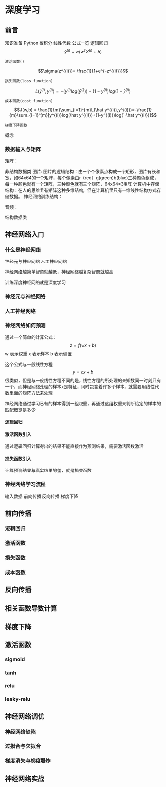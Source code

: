 # 深度学习

## 前言
知识准备
    Python
    微积分
    线性代数
公式一览
    逻辑回归 
    $$\hat y^{(i)}=\sigma(w^TX^{(i)}+b)$$


    激活函数()
$$\sigma(z^{(i)})= \frac{1}{1+e^{-z^{(i)}}}$$

    损失函数(loss function)
$$L(\hat y^{(i)}, y^{(i)})= -(y^{(i)}log(\hat y^{(i)})) + (1-y^{(i)})log(1-\hat y^{(i)})$$
    
    
    成本函数(cost function)
$$J(w,b) = \frac{1}{m}\sum_{i=1}^{m}L(\hat y^{(i)},y^{(i)})=-\frac{1}{m}\sum_{i=1}^{m}[y^{(i)}log(\hat y^{(i)})+(1-y^{(i)})log(1-\hat y^{(i)})]$$


    梯度下降函数
        
    
    
概念

### 数据输入与矩阵

矩阵：

非结构数据类
图片:
图片的逻辑结构：由一个个像素点构成一个矩形，图片有长和宽，如64x64的一个矩阵，每个像素由r（red）g(green)b(blue)三种颜色组成，每一种颜色就有一个矩阵，三种颜色就有三个矩阵，64x64*3矩阵
计算机中存储结构：在人的思维里有矩阵这种多维结构，但在计算机里只有一维线性结构方式存储数据。
神经网络训练结构：

音频：

结构数据类


## 神经网络入门

### 什么是神经网络

神经元与神经网络
人工神经网络

神经网络越简单智商就越低，神经网络越复杂智商就越高


训练深度神经网络就是深度学习

### 神经元与神经网络

### 人工神经网络

### 神经网络如何预测

通过一个简单的计算公式：$$z = f(wx+b)$$
w 表示权重
x 表示样本
b 表示偏置

这个公式与一般线性方程 $$ y = ax+b$$很类似，但是与一般线性方程不同的是，线性方程的所处理的未知数同一时刻只有一个，而神经网络处理的样本x是特征，同时包含着许多个样本，就需要用线性代数里面的矩阵方法来处理


神经网络通过学习已有的样本得到一组权重，再通过这组权重来判断给定的样本的匹配概览是多少

#### 逻辑回归

#### 激活函数引入
通过逻辑回归计算得出的结果不能直接作为预测结果，需要激活函数激活
#### 损失函数引入
 计算预测结果与真实结果的差，就是损失函数
 
### 神经网络学习流程
输入数据
前向传播
反向传播
梯度下降


## 前向传播
### 逻辑回归
### 激活函数
### 损失函数
### 成本函数

## 反向传播

## 相关函数导数计算

## 梯度下降

## 激活函数
### sigmoid
### tanh
### relu
### leaky-relu




## 神经网络调优
### 神经网络缺陷
### 过拟合与欠拟合
### 梯度消失与梯度爆炸



## 神经网络实战